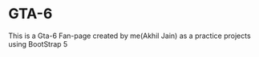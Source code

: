 #   GTA-6
  This is a Gta-6 Fan-page created by me(Akhil Jain) as a practice projects using BootStrap 5

